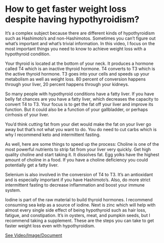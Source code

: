 # How to get faster weight loss despite having hypothyroidism?

It’s a complex subject because there are different kinds of hypothyroidism such as Hashimoto’s and non-Hashimotos. Sometimes you can’t figure out what’s important and what’s trivial information. In this video, I focus on the most important things you need to know to achieve weight loss with a hypothyroid condition.

Your thyroid is located at the bottom of your neck. It produces a hormone called T4 which is an inactive thyroid hormone. T4 converts to T3 which is the active thyroid hormone. T3 goes into your cells and speeds up your metabolism as well as weight loss. 80 percent of conversion happens through your liver, 20 percent happens through your kidneys.

So many people with hypothyroid conditions have a fatty liver. If you have belly fat chances are you have a fatty liver, which decreases the capacity to convert T4 to T3. Your focus is to get the fat off your liver and improve its function. But it could also be a function of your gallbladder, or perhaps cirrhosis of your liver.

You’d think cutting fat from your diet would make the fat on your liver go away but that’s not what you want to do. You do need to cut carbs which is why I recommend keto and intermittent fasting.

As well, here are some things to speed up the process: Choline is one of the most powerful nutrients to strip fat from your liver very quickly. Get high quality choline and start taking it. It dissolves fat. Egg yolks have the highest amount of choline in a food. If you have a choline deficiency you could potentially get a fatty liver.

Selenium is also involved in the conversion of T4 to T3. It’s an antioxidant and is especially important if you have Hashimoto’s. Also, do more strict intermittent fasting to decrease inflammation and boost your immune system.

Iodine is part of the raw material to build thyroid hormones. I recommend consuming sea kelp as a source of iodine. Next is zinc which will help with almost every single side effect of being hypothyroid such as hair loss, fatigue, and constipation. It’s in oysters, meat, and pumpkin seeds, but I recommend taking a supplement. These are the steps you can take to get faster weight loss even with hypothyroidism.

 [See Video/Image/Document](https://hls-player.drberg.com/asset?path=migrated-assets/how-to-get-faster-weight-loss-despite-having-hypothyroidism-drbergs-advice)